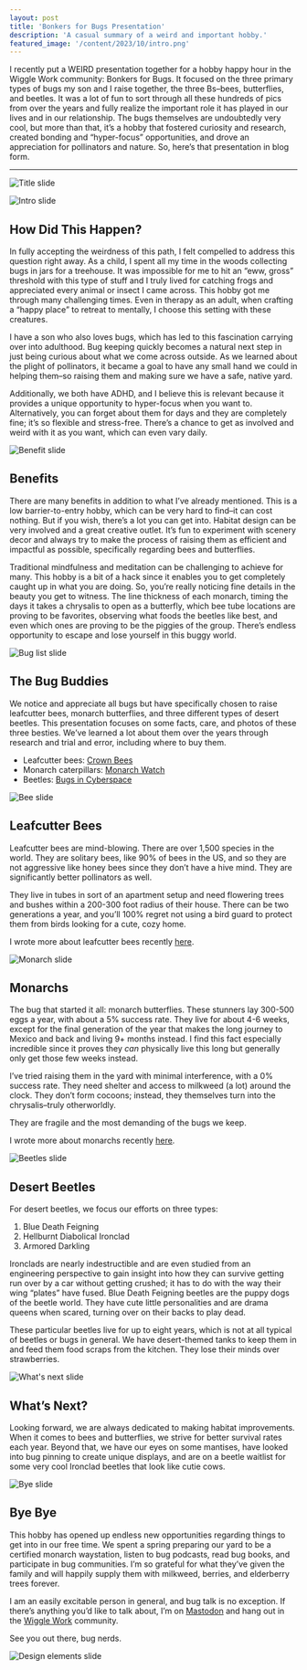 ```yaml
---
layout: post
title: 'Bonkers for Bugs Presentation'
description: 'A casual summary of a weird and important hobby.'
featured_image: '/content/2023/10/intro.png'
---
```

I recently put a WEIRD presentation together for a hobby happy hour in the Wiggle Work community: Bonkers for Bugs. It focused on the three primary types of bugs my son and I raise together, the three Bs–bees, butterflies, and beetles. It was a lot of fun to sort through all these hundreds of pics from over the years and fully realize the important role it has played in our lives and in our relationship. The bugs themselves are undoubtedly very cool, but more than that, it’s a hobby that fostered curiosity and research, created bonding and “hyper-focus” opportunities, and drove an appreciation for pollinators and nature. So, here’s that presentation in blog form. 

<hr />

![Title slide](/content/2023/10/title.png)

![Intro slide](/content/2023/10/intro.png)


## How Did This Happen?
In fully accepting the weirdness of this path, I felt compelled to address this question right away. As a child, I spent all my time in the woods collecting bugs in jars for a treehouse. It was impossible for me to hit an “eww, gross” threshold with this type of stuff and I truly lived for catching frogs and appreciated every animal or insect I came across. This hobby got me through many challenging times. Even in therapy as an adult, when crafting a “happy place” to retreat to mentally, I choose this setting with these creatures. 

I have a son who also loves bugs, which has led to this fascination carrying over into adulthood. Bug keeping quickly becomes a natural next step in just being curious about what we come across outside. As we learned about the plight of pollinators, it became a goal to have any small hand we could in helping them–so raising them and making sure we have a safe, native yard. 

Additionally, we both have ADHD, and I believe this is relevant because it provides a unique opportunity to hyper-focus when you want to. Alternatively, you can forget about them for days and they are completely fine; it’s so flexible and stress-free. There’s a chance to get as involved and weird with it as you want, which can even vary daily.

![Benefit slide](/content/2023/10/benefits.png)

## Benefits
There are many benefits in addition to what I’ve already mentioned. This is a low barrier-to-entry hobby, which can be very hard to find–it can cost nothing. But if you wish, there’s a lot you can get into. Habitat design can be very involved and a great creative outlet. It’s fun to experiment with scenery decor and always try to make the process of raising them as efficient and impactful as possible, specifically regarding bees and butterflies. 

Traditional mindfulness and meditation can be challenging to achieve for many. This hobby is a bit of a hack since it enables you to get completely caught up in what you are doing. So, you’re really noticing fine details in the beauty you get to witness. The line thickness of each monarch, timing the days it takes a chrysalis to open as a butterfly, which bee tube locations are proving to be favorites, observing what foods the beetles like best, and even which ones are proving to be the piggies of the group. There’s endless opportunity to escape and lose yourself in this buggy world.

![Bug list slide](/content/2023/10/list.png)

## The Bug Buddies
We notice and appreciate all bugs but have specifically chosen to raise leafcutter bees, monarch butterflies, and three different types of desert beetles. This presentation focuses on some facts, care, and photos of these three besties. We’ve learned a lot about them over the years through research and trial and error, including where to buy them. 
* Leafcutter bees: [Crown Bees](https://crownbees.com/)
* Monarch caterpillars: [Monarch Watch](https://monarchwatch.org/)
* Beetles: [Bugs in Cyberspace](https://bugsincyberspace.com/) 

![Bee slide](/content/2023/10/bees.png)

## Leafcutter Bees
Leafcutter bees are mind-blowing. There are over 1,500 species in the world. They are solitary bees, like 90% of bees in the US, and so they are not aggressive like honey bees since they don’t have a hive mind. They are significantly better pollinators as well.

They live in tubes in sort of an apartment setup and need flowering trees and bushes within a 200-300 foot radius of their house. There can be two generations a year, and you’ll 100% regret not using a bird guard to protect them from birds looking for a cute, cozy home.   

I wrote more about leafcutter bees recently [here](https://jonitrythall.com/buzzy-bee-butts).

![Monarch slide](/content/2023/10/butterflies.png)

## Monarchs 
The bug that started it all: monarch butterflies. These stunners lay 300-500 eggs a year, with about a 5% success rate. They live for about 4-6 weeks, except for the final generation of the year that makes the long journey to Mexico and back and living 9+ months instead. I find this fact especially incredible since it proves they *can* physically live this long but generally only get those few weeks instead. 

I’ve tried raising them in the yard with minimal interference, with a 0% success rate. They need shelter and access to milkweed (a lot) around the clock. They don’t form cocoons; instead, they themselves turn into the chrysalis–truly otherworldly. 

They are fragile and the most demanding of the bugs we keep. 

I wrote more about monarchs recently [here](https://jonitrythall.com/raising-monarch-babies).

![Beetles slide](/content/2023/10/beetles.png)

## Desert Beetles 
For desert beetles, we focus our efforts on three types: 
1. Blue Death Feigning 
2. Hellburnt Diabolical Ironclad
3. Armored Darkling

Ironclads are nearly indestructible and are even studied from an engineering perspective to gain insight into how they can survive getting run over by a car without getting crushed; it has to do with the way their wing “plates” have fused. Blue Death Feigning beetles are the puppy dogs of the beetle world. They have cute little personalities and are drama queens when scared, turning over on their backs to play dead.

These particular beetles live for up to eight years, which is not at all typical of beetles or bugs in general. We have desert-themed tanks to keep them in and feed them food scraps from the kitchen. They lose their minds over strawberries. 

![What's next slide](/content/2023/10/next.png)

## What’s Next?
Looking forward, we are always dedicated to making habitat improvements. When it comes to bees and butterflies, we strive for better survival rates each year. Beyond that, we have our eyes on some mantises, have looked into bug pinning to create unique displays, and are on a beetle waitlist for some very cool Ironclad beetles that look like cutie cows. 

![Bye slide](/content/2023/10/bye.png)

## Bye Bye
This hobby has opened up endless new opportunities regarding things to get into in our free time. We spent a spring preparing our yard to be a certified monarch waystation, listen to bug podcasts, read bug books, and participate in bug communities. I’m so grateful for what they’ve given the family and will happily supply them with milkweed, berries, and elderberry trees forever. 

I am an easily excitable person in general, and bug talk is no exception. If there’s anything you’d like to talk about, I’m on [Mastodon](https://mastodon.yupgup.com/home) and hang out in the [Wiggle Work](https://wiggle.work/) community. 

See you out there, bug nerds. 

![Design elements slide](/content/2023/10/design.png)
